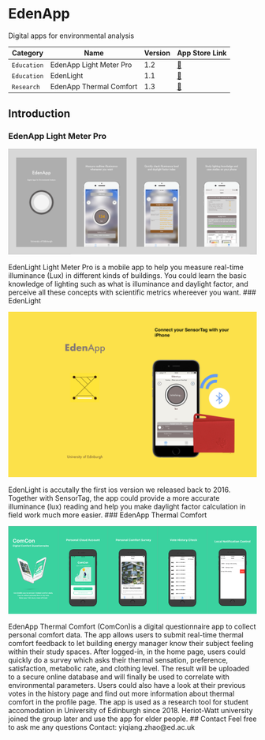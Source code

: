 # EdenApp
Digital apps for environmental analysis

| Category        | Name          | Version  | App Store Link
| -------------   |----------------| -----| ------|
| `Education` | EdenApp Light Meter Pro| 1.2 | [:link:](https://apps.apple.com/gb/app/edenapp-light-meter-pro/id1301790579)|
| `Education`| EdenLight     |   1.1 |[:link:](https://apps.apple.com/gb/app/edenlight/id1171769299) |
| `Research`| EdenApp Thermal Comfort| 1.3 |[:link:](https://apps.apple.com/gb/app/comcon-thermal-comfort/id1444880895)|

## Introduction
### EdenApp Light Meter Pro
<p align="center">
  <img src="/images/pro.png"  width="600"/>
</p>
EdenLight Light Meter Pro is a mobile app to help you measure real-time illuminance (Lux) in different kinds of buildings. You could learn the basic knowledge of lighting such as what is illuminance and daylight factor, and perceive all these concepts with scientific metrics whereever you want.
### EdenLight
<p align="center">
  <img src="/images/edenlight.png"  width="600"/>
</p>
EdenLight is accutally the first ios version we released back to 2016. Together with SensorTag, the app could provide a more accurate illuminance (lux) reading and help you make daylight factor calculation in field work much more easier.
### EdenApp Thermal Comfort
<p align="center">
  <img src="/images/comcon.png"  width="600"/>
</p>
EdenApp Thermal Comfort (ComCon)is a digital questionnaire app to collect personal comfort data. The app allows users to submit real-time thermal comfort feedback to let building energy manager know their subject feeling within their study spaces. After logged-in, in the home page, users could quickly do a survey which asks their thermal sensation, preference, satisfaction, metabolic rate, and clothing level. The result will be uploaded to a secure online database and will finally be used to correlate with environmental parameters. Users could also have a look at their previous votes in the history page and find out more information about thermal comfort in the profile page. The app is used as a research tool for student accomodation in University of Edinburgh since 2018. Heriot-Watt university joined the group later and use the app for elder people.
## Contact
Feel free to ask me any questions
Contact: yiqiang.zhao@ed.ac.uk


